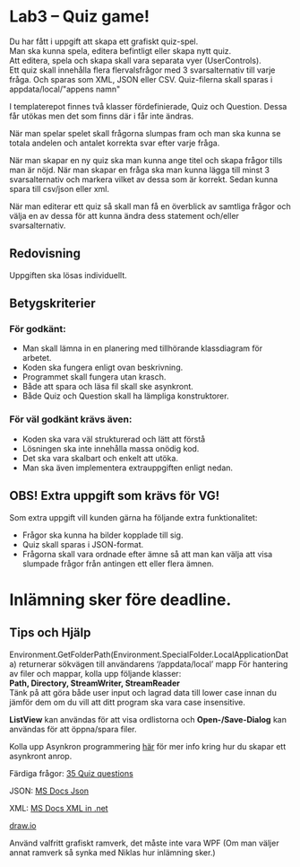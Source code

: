 # Lab3 – Quiz game!

Du har fått i uppgift att skapa ett grafiskt quiz-spel.</br>
Man ska kunna spela, editera befintligt eller skapa nytt quiz.</br>
Att editera, spela och skapa skall vara separata vyer (UserControls).</br>
Ett quiz skall innehålla flera flervalsfrågor med 3 svarsalternativ till varje fråga. Och sparas som XML, JSON eller CSV. Quiz-filerna skall sparas i appdata/local/"appens namn" 

I templaterepot finnes två klasser fördefinierade, Quiz och Question. Dessa får utökas men det som finns där i får inte ändras.

När man spelar spelet skall frågorna slumpas fram och man ska kunna se totala andelen och antalet korrekta svar efter varje fråga.

När man skapar en ny quiz ska man kunna ange titel och skapa frågor tills man är nöjd. När man skapar en fråga ska man kunna lägga till minst 3 svarsalternativ och markera vilket av dessa som är korrekt. Sedan kunna spara till csv/json eller xml.

När man editerar ett quiz så skall man få en överblick av samtliga frågor och välja en av dessa för att kunna ändra dess statement och/eller svarsalternativ.

## Redovisning
Uppgiften ska lösas individuellt. 

## Betygskriterier 
### För godkänt:
* Man skall lämna in en planering med tillhörande klassdiagram för arbetet.
* Koden ska fungera enligt ovan beskrivning.
* Programmet skall fungera utan krasch.
* Både att spara och läsa fil skall ske asynkront.
* Både Quiz och Question skall ha lämpliga konstruktorer.
### För väl godkänt krävs även:
* Koden ska vara väl strukturerad och lätt att förstå
* Lösningen ska inte innehålla massa onödig kod.
* Det ska vara skalbart och enkelt att utöka.
* Man ska även implementera extrauppgiften enligt nedan. 

## OBS! Extra uppgift som krävs för VG! 

Som extra uppgift vill kunden gärna ha följande extra funktionalitet:

* Frågor ska kunna ha bilder kopplade till sig.
* Quiz skall sparas i JSON-format.
* Frågorna skall vara ordnade efter ämne så att man kan välja att visa slumpade frågor från antingen ett eller flera ämnen.

# Inlämning sker före deadline.

## Tips och Hjälp

Environment.GetFolderPath(Environment.SpecialFolder.LocalApplicationData)
returnerar sökvägen till användarens ‘/appdata/local’ mapp
För hantering av filer och mappar, kolla upp följande klasser:<br>
**Path, Directory, StreamWriter, StreamReader**<br>
Tänk på att göra både user input och lagrad data till lower case innan du jämför
dem om du vill att ditt program ska vara case insensitive.

**ListView** kan användas för att visa ordlistorna och **Open-/Save-Dialog** kan användas för att öppna/spara filer. 

Kolla upp Asynkron programmering [här](https://docs.microsoft.com/en-us/dotnet/api/system.action-1?view=net-5.0) för mer info kring hur du skapar ett asynkront anrop.

Färdiga frågor: [35 Quiz questions](https://www.welovequizzes.com/multiple-choice-quiz-questions-and-answers/)

JSON: [MS Docs Json](https://docs.microsoft.com/en-us/dotnet/standard/serialization/system-text-json-how-to?pivots=dotnet-5-0)

XML: [MS Docs XML in .net](https://docs.microsoft.com/en-us/dotnet/api/system.xml.xmldocument?view=net-5.0)

[draw.io](https://app.diagrams.net/)

Använd valfritt grafiskt ramverk, det måste inte vara WPF (Om man väljer annat ramverk så synka med Niklas hur inlämning sker.)